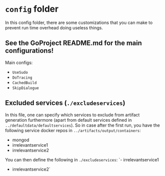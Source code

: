 # `config` folder
In this config folder, there are some customizations that you can make to prevent run time overhead doing useless things.

## See the GoProject README.md for the main configurations!
Main configs:
- `UseSudo`
- `DoTracing`
- `CachedBuild`
- `SkipDialogue`

## Excluded services (`./excludeservices`)
In this file, one can specify which services to exclude from artifact generation furthermore (apart from default services defined in `../defaultdata/defaultservices`). So in case after the first run, you have the following service docker repos in `../artifacts/output/containers`:
- mongod
- irrelevantservice1
- irrelevantservice2

You can then define the following in `./excludeservices`:
`- irrelevantservice1
- irrelevantservice2`
